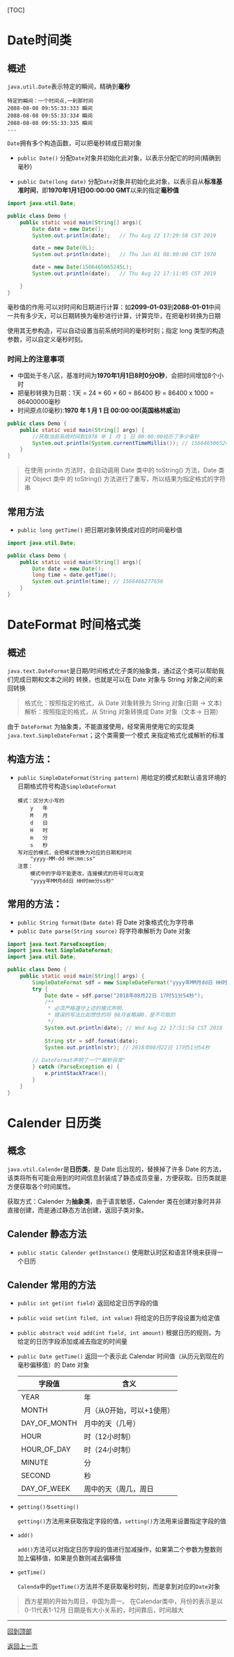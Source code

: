 [TOC]

# Date时间类

## 概述
`java.util.Date`表示特定的瞬间，精确到**毫秒**

```
特定的瞬间：一个时间点,一刹那时间
2088-08-08 09:55:33:333 瞬间
2088-08-08 09:55:33:334 瞬间
2088-08-08 09:55:33:335 瞬间
...
```

`Date`拥有多个构造函数，可以把毫秒转成日期对象

- `public Date()` 分配`Date`对象并初始化此对象，以表示分配它的时间(精确到毫秒)

- `public Date(long date)` 分配`Date`对象并初始化此对象，以表示自从**标准基准时间**，即**1970年1月1日00:00:00 GMT**以来的指定**毫秒值**

```java
import java.util.Date;

public class Demo {
    public static void main(String[] args){  
        Date date = new Date();
        System.out.println(date);	// Thu Aug 22 17:29:58 CST 2019

        date = new Date(0L);
        System.out.println(date);	// Thu Jan 01 08:00:00 CST 1970

        date = new Date(1566465065245L);
        System.out.println(date);	// Thu Aug 22 17:11:05 CST 2019

    }
}
```

毫秒值的作用:可以对时间和日期进行计算：如**2099-01-03**到**2088-01-01**中间一共有多少天，可以日期转换为毫秒进行计算，计算完毕，在把毫秒转换为日期

使用其无参构造，可以自动设置当前系统时间的毫秒时刻；指定 long 类型的构造参数，可以自定义毫秒时刻。

### 时间上的注意事项	 
- 中国处于冬八区，基准时间为**1970年1月1日8时0分0秒**，会把时间增加8个小时
- 把毫秒转换为日期：1天 = 24 × 60 × 60 = 86400 秒  = 86400 x 1000 = 86400000毫秒
- 时间原点(0毫秒):**1970 年 1 月 1 日 00:00:00(英国格林威治)**

```java
public class Demo {
    public static void main(String[] args) {
        //获取当前系统时间到1970 年 1 月 1 日 00:00:00经历了多少毫秒
        System.out.println(System.currentTimeMillis());	// 1566465065245
    }
}
```

>在使用 println 方法时，会自动调用 Date 类中的 toString() 方法，Date 类对 Object 类中
的 toString() 方法进行了重写，所以结果为指定格式的字符串

## 常用方法

- `public long getTime()` 把日期对象转换成对应的时间毫秒值

```java
import java.util.Date;

public class Demo {
    public static void main(String[] args){
        Date date = new Date();
        long time = date.getTime();
        System.out.println(time); // 1566466277656
    }
}
```

# DateFormat 时间格式类

## 概述

`java.text.DateFormat`是日期/时间格式化子类的抽象类，通过这个类可以帮助我们完成日期和文本之间的
转换，也就是可以在 Date 对象与 String 对象之间的来回转换

>格式化：按照指定的格式，从 Date 对象转换为 String 对象(日期 -> 文本)
>解析：按照指定的格式，从 String 对象转换成 Date 对象（文本-> 日期）

由于 `DateFormat` 为抽象类，不能直接使用，经常需用使用它的实现类`java.text.SimpleDateFormat`；这个类需要一个模式
来指定格式化或解析的标准

## 构造方法：

- `public SimpleDateFormat(String pattern)` 用给定的模式和默认语言环境的日期格式符号构造`SimpleDateFormat`

  ```
  模式：区分大小写的
      y   年
      M   月
      d   日
      H   时
      m   分
      s   秒
  写对应的模式，会把模式替换为对应的日期和时间
      "yyyy-MM-dd HH:mm:ss"
  注意：
      模式中的字母不能更改，连接模式的符号可以改变
      "yyyy年MM月dd日 HH时mm分ss秒"
  ```

## 常用的方法：

- `public String format(Date date)` 将 Date 对象格式化为字符串
- `public Date parse(String source)` 将字符串解析为 Date 对象

```java
import java.text.ParseException;
import java.text.SimpleDateFormat;
import java.util.Date;

public class Demo {
    public static void main(String[] args) {
        SimpleDateFormat sdf = new SimpleDateFormat("yyyy年MM月dd日 HH时mm分ss秒");
        try {
            Date date = sdf.parse("2018年08月22日 17时51分54秒");
            /**
             * 必须严格遵守上述的模式声明，
             * 错误的写法比如惯性的将 08月省略掉0，是不可取的
			 */
            System.out.println(date); // Wed Aug 22 17:51:54 CST 2018
            
            String str = sdf.format(date);
            System.out.println(str); // 2018年08月22日 17时51分54秒
            
        // DateFormat声明了一个"解析异常"
        } catch (ParseException e) {
            e.printStackTrace();
        }
    }
}
```

# Calender 日历类

## 概念

`java.util.Calender`是**日历类**，是 Date 后出现的，替换掉了许多 Date 的方法，该类将所有可能会用到的时间信息封装成了静态成员变量，方便获取。日历类就是方便获取各个时间属性。

获取方式：Calender 为**抽象类**，由于语言敏感，Calender 类在创建对象时并非直接创建，而是通过静态方法创建，返回子类对象。

## Calender 静态方法
- `public static Calender getInstance()` 使用默认时区和语言环境来获得一个日历

## Calender 常用的方法

- `public int get(int field)` 返回给定日历字段的值

- `public void set(int filed, int value)` 将给定的日历字段设置为给定值

- `public abstract void add(int field, int amount)` 根据日历的规则，为给定的日历字段添加或减去指定的时间量

- `public Date getTime()` 返回一个表示此 Calendar 时间值（从历元到现在的毫秒偏移值）的 Date 对象

  | 字段值       | 含义                      |
  | ------------ | ------------------------- |
  | YEAR         | 年                        |
  | MONTH        | 月（从0开始，可以+1使用） |
  | DAY_OF_MONTH | 月中的天（几号）          |
  | HOUR         | 时（12小时制）            |
  | HOUR_OF_DAY  | 时（24小时制）            |
  | MINUTE       | 分                        |
  | SECOND       | 秒                        |
  | DAY_OF_WEEK  | 周中的天（周几，周日      |

- `getting()与setting()`

  `getting()`方法用来获取指定字段的值，`setting()`方法用来设置指定字段的值

- `add()`

  `add()`方法可以对指定日历字段的值进行加减操作，如果第二个参数为整数则加上偏移值，如果是负数则减去偏移值

- `getTime()`

  `Calenda`中的`getTime()`方法并不是获取毫秒时刻，而是拿到对应的`Date`对象

>西方星期的开始为周日，中国为周一。
在Calendar类中，月份的表示是以0-11代表1-12月
日期是有大小关系的，时间靠后，时间越大

------

[回到顶部](#Date时间类)

[返回上一页](../../../KnowledgePoint.md)